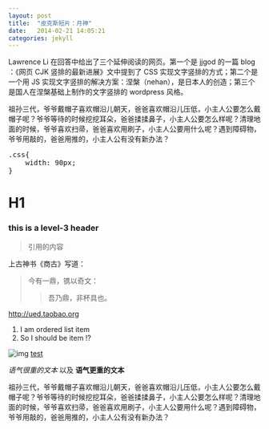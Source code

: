 ```yaml
---
layout: post
title:  "皮克斯短片：月神"
date:   2014-02-21 14:05:21
categories: jekyll
---
```


Lawrence Li 在回答中给出了三个延伸阅读的网页。第一个是 jjgod 的一篇 blog ：《网页 CJK 竖排的最新进展》文中提到了 CSS 实现文字竖排的方式；第二个是一个用 JS 实现文字竖排的解决方案：涅槃（nehan），是日本人的创造；第三个是国人在涅槃基础上制作的文字竖排的 wordpress 风格。

祖孙三代，爷爷戴帽子喜欢帽沿儿朝天，爸爸喜欢帽沿儿压低，小主人公要怎么戴帽子呢？爷爷等待的时候挖挖耳朵，爸爸揉揉鼻子，小主人公要怎么样呢？清理地面的时候，爷爷喜欢扫帚，爸爸喜欢用刷子，小主人公要用什么呢？遇到障碍物，爷爷用敲的，爸爸用推的，小主人公有没有新办法？
<pre class="lang-css prettify">
.css{
	width: 90px;
}
</pre>
<!-- read more -->

H1
======================

### this is a level-3 header ###

> 引用的内容

上古神书《商古》写道：
>   今有一鼎，镌以奇文：
>   >   吾乃鼎，非杯具也。

<http://ued.taobao.org>

1.  I am ordered list item 
2.  So I should be item !?


![img](http://example.net/img.png "optional title") 
[test](http://example.net "optional title")




_语气很重的文本_ 以及 **语气更重的文本**

<p>祖孙三代，爷爷戴帽子喜欢帽沿儿朝天，爸爸喜欢帽沿儿压低，小主人公要怎么戴帽子呢？爷爷等待的时候挖挖耳朵，爸爸揉揉鼻子，小主人公要怎么样呢？清理地面的时候，爷爷喜欢扫帚，爸爸喜欢用刷子，小主人公要用什么呢？遇到障碍物，爷爷用敲的，爸爸用推的，小主人公有没有新办法？</p>


